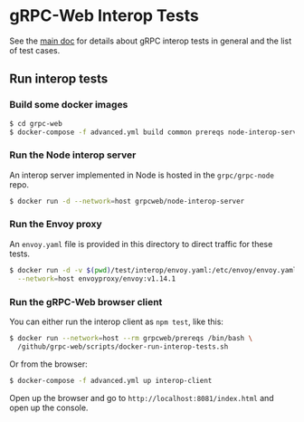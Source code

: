 gRPC-Web Interop Tests
======================

See the
[main doc](https://github.com/grpc/grpc-web/blob/master/interop-test-descriptions.md)
for details about gRPC interop tests in general and the list of test cases.


Run interop tests
-----------------

### Build some docker images

```sh
$ cd grpc-web
$ docker-compose -f advanced.yml build common prereqs node-interop-server interop-client
```


### Run the Node interop server

An interop server implemented in Node is hosted in the `grpc/grpc-node` repo.

```sh
$ docker run -d --network=host grpcweb/node-interop-server
```


### Run the Envoy proxy

An `envoy.yaml` file is provided in this directory to direct traffic for these
tests.

```sh
$ docker run -d -v $(pwd)/test/interop/envoy.yaml:/etc/envoy/envoy.yaml:ro \
  --network=host envoyproxy/envoy:v1.14.1
```


### Run the gRPC-Web browser client

You can either run the interop client as `npm test`, like this:

```sh
$ docker run --network=host --rm grpcweb/prereqs /bin/bash \
  /github/grpc-web/scripts/docker-run-interop-tests.sh
```

Or from the browser:

```sh
$ docker-compose -f advanced.yml up interop-client
```

Open up the browser and go to `http://localhost:8081/index.html` and open up
the console.
